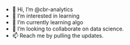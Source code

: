 - 👋 Hi, I’m @cbr-analytics
- 👀 I’m interested in learning
- 🌱 I’m currently learning algo
- 💞️ I’m looking to collaborate on data science.
- 📫 Reach me by pulling the updates.

<!---
cbr-analytics/cbr-analytics is a ✨ special ✨ repository because its `README.md` (this file) appears on your GitHub profile.
You can click the Preview link to take a look at your changes.
--->
